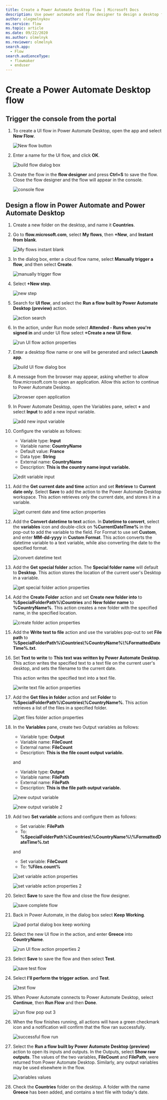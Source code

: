 ```yaml
---
title: Create a Power Automate Desktop flow | Microsoft Docs
description: Use power automate and flow designer to design a desktop flow.
author: olegmelnykov
ms.service: flow
ms.topic: article
ms.date: 09/22/2020
ms.author: olmelnyk
ms.reviewer: olmelnyk
search.app: 
  - Flow
search.audienceType: 
  - flowmaker
  - enduser
---
```


# Create a Power Automate Desktop flow


## Trigger the console from the portal



1. To create a UI flow in Power Automate Desktop, open the app and select **New Flow**.

   ![New flow button](\media\create-flow-console\console.png)

1. Enter a name for the UI flow, and click **OK**.

   ![build flow dialog box](\media\create-flow-console\build-flow-dialog.png)

1. Create the flow in the **flow designer** and press **Ctrl+S** to save the flow. Close the flow designer and the flow will appear in the console.

   ![console flow](\media\create-flow-console\console-flow.png)


## Design a flow in Power Automate and Power Automate Desktop

1. Create a new folder on the desktop, and name it **Countries**.

1. Go to **flow.microsoft.com**, select **My flows**, then **+New**, and **Instant from blank**.

   ![My flows instant blank](\media\design-flow\my-flows-instant-blank.png)

1. In the dialog box, enter a cloud flow name, select **Manually trigger a flow**, and then select **Create**.

   ![manually trigger flow](\media\design-flow\manually-trigger-flow.png)

1. Select **+New step**.

   ![new step](\media\design-flow\new-step.png)

    <!--todo: Needs new screenshot and verify if action names are being updated-->
1. Search for **UI flow**, and select the **Run a flow built by Power Automate Desktop (preview)** action.

   ![action search](\media\design-flow\action-search.png)

1. In the action, under Run mode select **Attended - Runs when you're signed in** and under UI flow select **+Create a new UI flow**.

   ![run UI flow action properties](\media\design-flow\run-desktop-flow-v2-action-properties.png)

1. Enter a desktop flow name or one will be generated and select **Launch app**.

   ![build UI flow dialog box](\media\design-flow\build-UI-flow-dialog.png)

1. A message from the browser may appear, asking whether to allow flow.microsoft.com to open an application. Allow this action to continue to Power Automate Desktop.

   ![browser open application](\media\design-flow\browser-open-application.png)

1. In Power Automate Desktop, open the Variables pane, select **+** and select **Input** to add a new input variable.

   ![add new input variable](\media\design-flow\add-new-input-variable.png)

1. Configure the variable as follows:
   * Variable type: **Input**
   * Variable name: **CountryName**
   * Default value: **France**
   * Data type: **String**
   * External name: **CountryName**
   * Description: **This is the country name input variable.**

   ![edit variable input](\media\design-flow\edit-variable-input.png)

1. Add the **Get current date and time** action and set **Retrieve** to **Current date only**. Select **Save** to add the action to the Power Automate Desktop workspace. This action retrieves only the current date, and stores it in a variable.

   ![get current date and time action properties](\media\design-flow\get-current-date-and-time-action-properties.png)

1. Add the **Convert datetime to text** action. In **Datetime to convert**, select the **variables** icon and double-click on **%CurrentDateTime%** in the pop-out to add the variable to the field. For Format to use set **Custom**, and enter **MM-dd-yyyy** in **Custom Format**. This action converts the datetime variable to a text variable, while also converting the date to the specified format.

   ![convert datetime text](\media\design-flow\convert-datetime-text.png)

1. Add the **Get special folder** action. The **Special folder name** will default to **Desktop**. This action stores the location of the current user's Desktop in a variable.

   ![get special folder action properties](\media\design-flow\get-special-folder-action-properties.png)

1. Add the **Create Folder** action and set **Create new folder into** to **%SpecialFolderPath%\Countries** and **New folder name** to **%CountryName%**. This action creates a new folder with the specified name, in the specified location.

   ![create folder action properties](\media\design-flow\create-folder-action-properties.png)

1. Add the **Write text to file** action and use the variables pop-out to set **File path** to **%SpecialFolderPath%\Countries\\%CountryName%\\%FormattedDateTime%.txt**. 

1. Set **Text to write** to **This text was written by Power Automate Desktop**. This action writes the specified text to a text file on the current user's desktop, and sets the filename to the current date.

   This action writes the specified text into a text file.

   ![write text file action properties](\media\design-flow\write-text-file-action-properties.png)

1. Add the **Get files in folder** action and set **Folder** to **%SpecialFolderPath%\Countries\\%CountryName%**. This action retrieves a list of the files in a specified folder.

   ![get files folder action properties](\media\design-flow\get-files-folder-action-properties.png)

1. In the **Variables** pane, create two Output variables as follows:
   * Variable type: **Output**
   * Variable name: **FileCount**
   * External name: **FileCount**
   * Description: **This is the file count output variable.**

   and

   * Variable type: **Output**
   * Variable name: **FilePath**
   * External name: **FilePath**
   * Description: **This is the file path output variable.**

   ![new output variable](\media\design-flow\new-output-variable.png)

   ![new output variable 2](\media\design-flow\new-output-variable-2.png)

1. Add two **Set variable** actions and configure them as follows:
   
   * Set variable: **FilePath**
   * To: **%SpecialFolderPath%\Countries\\%CountryName%\\%FormattedDateTime%.txt**
   
   and
   
   * Set variable: **FileCount**
   * To: **%Files.count%**

   ![set variable action properties](\media\design-flow\set-variable-action-properties.png)

   ![set variable action properties 2](\media\design-flow\set-variable-action-properties-2.png)

1. Select **Save** to save the flow and close the flow designer.

   ![save complete flow](\media\design-flow\save-complete-flow.png)

1. Back in Power Automate, in the dialog box select **Keep Working**.

   ![pad portal dialog box keep working](\media\design-flow\pad-portal-dialog-keep-working.png)

1. Select the new UI flow in the action, and enter **Greece** into **CountryName**.

   ![run UI flow action properties 2](\media\design-flow\run-desktop-flow-v2-action-properties-2.png)

1. Select **Save** to save the flow and then select **Test**.

   ![save test flow](\media\design-flow\save-test-flow.png)

1. Select **I'll perform the trigger action.** and **Test**.

   ![test flow](\media\design-flow\test-flow.png)

1. When Power Automate connects to Power Automate Desktop, select **Continue**, then **Run Flow** and then **Done**.

   ![run flow pop out 3](\media\design-flow\run-flow-pop-out-3.png)

1. When the flow finishes running, all actions will have a green checkmark icon and a notification will confirm that the flow ran successfully.

   ![successful flow run](\media\design-flow\successful-flow-run.png)

   <!--todo: Needs new screenshot and verify if action names are being updated-->
  
1. Select the **Run a flow built by Power Automate Desktop (preview)** action to open its inputs and outputs. In the Outputs, select **Show raw outputs**. The values of the two variables, **FileCount** and **FilePath**, were returned from Power Automate Desktop. Similarly, any output variables may be used elsewhere in the flow.

   ![variables values](\media\design-flow\variables-values.png)

1. Check the **Countries** folder on the desktop. A folder with the name **Greece** has been added, and contains a text file with today's date.
